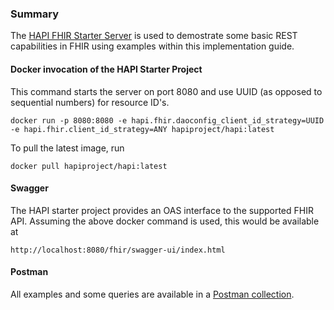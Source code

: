 ### Summary

The [HAPI FHIR Starter Server](https://github.com/hapifhir/hapi-fhir-jpaserver-starter) is used to demostrate some basic REST capabilities in FHIR using examples within this implementation guide.

#### Docker invocation of the HAPI Starter Project

This command starts the server on port 8080 and use UUID (as opposed to sequential numbers) for resource ID's.

```
docker run -p 8080:8080 -e hapi.fhir.daoconfig_client_id_strategy=UUID -e hapi.fhir.client_id_strategy=ANY hapiproject/hapi:latest
```

To pull the latest image, run

```
docker pull hapiproject/hapi:latest
```

#### Swagger

The HAPI starter project provides an OAS interface to the supported FHIR API.  Assuming the above docker command is used, this would be available at

```
http://localhost:8080/fhir/swagger-ui/index.html
```

#### Postman

All examples and some queries are available in a [Postman collection](assets/postman/postman_collection.json).
